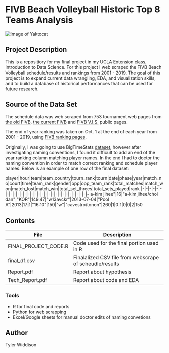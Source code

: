 #                       FIVB Beach Volleyball Historic Top 8 Teams Analysis



![Image of Yaktocat](https://www.sportface.it/wp-content/uploads/2018/05/FIVB-Beach-Volley-World-Tour-Logo.jpg)
## Project Description
This is a repositiory for my final project in my UCLA Extension class, Introduction to Data Science.
For this project I web scraped the FIVB Beach Volleyball schedule/results and rankings from 2001 - 2019. The goal of this project is to  expand current data wrangling, EDA, and visualization skills, and to build a database of historical performances that can be used for future research.

## Source of the Data Set
The schedule data was web scraped from 753 tournament web pages from [the old FIVB](http://www.fivb.org/EN/BeachVolleyball/Competitions/Competitions.htm), [the current FIVB](https://www.fivb.org/EN/BeachVolleyball/calendar.asp) and [FIVB V.I.S.](http://www.fivb.org/visasp/JS_BMatchList.aspx?TournCode=MSTA2009&Phase=2) public pages.

The end of year ranking was taken on Oct. 1 at the end of each year from 2001 - 2019, using [FIVB ranking pages](http://www.fivb.org/Vis/Public/JS/Beach/SeasonRank.aspx?Gender=1&id=BTechPlayW&Date=20191001).

Originally, I was going to use BigTimeStats [dataset](https://github.com/BigTimeStats/beach-volleyball/tree/master/data), however after investigating naming conventions, I found it difficult to add an end of the year ranking column matching player names. In the end I had to doctor the naming convention in order to match correct ranking and schedule player names. Below is an example of one row of the final dataset:

player|hour|team|team_country|tourn_rank|tourn|date|phase|year|match_no|court|time|team_rank|gender|opp|opp_team_rank|total_matches|match_won|match_lost|match_win|total_set_threes|total_sets_played|rank
|-|-|-|-|-|-|-|-|-|-|-|-|-|-|-|-|-|-|-|-|-|-|-|-|-|-|-|-|-|-
a-kim jihee"|16|"a-kim jihee/choi dan"|"KOR"|149.47|"w13avckr"|2013-07-04|"Pool A"|2013|17|1|"16:10"|150|"w"|"cavestro/tonon"|260|1|0|1|0|0|2|150

 ## Contents
 
|File|Description|
|-|-|
|FINAL_PROJECT_CODE.R|Code used for the final portion used in R|
|final_df.csv|Finalalized CSV file from webscrape of scheudle/results|
|Report.pdf|Report about hypothesis|
|Tech_Report.pdf|Report about code and EDA|

### Tools
- R for final code and reports
- Python for web scrapping
- Excel/Google sheets for manual doctor edits of naming convetions

## Author
Tyler Widdison






